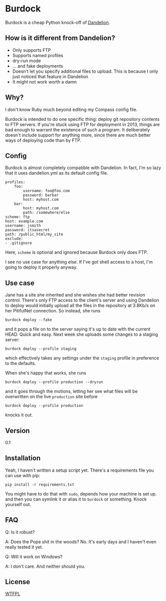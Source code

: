Burdock
=========

Burdock is a cheap Python knock-off of [Dandelion](https://github.com/scttnlsn/dandelion).

How is it different from Dandelion?
--------------------

  - Only supports FTP
  - Supports named profiles
  - dry-run mode
  - ... and fake deployments
  - Doesn't let you specify additional files to upload. This is because I only just noticed that feature in Dandelion
  - It might not work worth a damn

Why?
---

I don't know Ruby much beyond editing my Compass config file.

Burdock is intended to do one specific thing: deploy git repository contents to FTP servers. If you're stuck using FTP for deployment in 2013, things are bad enough to warrant the existence of such a program. It deliberately doesn't include support for anything more, since there are much better ways of deploying code than by FTP.

Config
---

Burdock is almost completely compatible with Dandelion. In fact, I'm so lazy that it uses dandelion.yml as its default config file.

    profiles:
        foo:
            username: foo@foo.com
            password: barbar
            host: myhost.com
        bar:
            host: myhost.com
            path: /somewhere/else
    scheme: ftp
    host: example.com
    username: jsmith 
    password: itsasecret
    path: /public_html/my_site
    exclude:
    - .gitignore

Here, `scheme` is optional and ignored because Burdock only does FTP.

I see no use case for anything else. If I've got shell access to a host, I'm going to deploy it properly anyway.

Use case
---

Jane has a site she inherited and she wishes she had better revision control. There's only FTP access to the client's server and using Dandelion to deploy would initially upload all the files in the repository at 3.8Kb/s on her PitifulNet connection. So instead, she runs

    burdock deploy --fake
and it pops a file on to the server saying it's up to date with the current HEAD. Quick and easy. Next week she uploads some changes to a staging server:

    burdock deploy --profile staging
    
which effectively takes any settings under the `staging` profile in preference to the defaults.

When she's happy that works, she runs

    burdock deploy --profile production --dryrun
    
and it goes through the motions, letting her see what files will be overwritten on the live `production` site before

    burdock deploy --profile production
    
knocks it out.

Version
-

0.1

Installation
--------------

Yeah, I haven't written a setup script yet.
There's a requirements file you can use with pip:

    pip install -r requirements.txt

You might have to do that with `sudo`, depends how your machine is set up.
and then you can symlink it or alias it to `burdock` or something. Knock yourself out.

FAQ
---

  Q: Is it robust?

  A: Does the Pope shit in the woods? No. It's early days and I haven't even really tested it yet.

  Q: Will it work on Windows?

  A: I don't care. And neither should you.

    
License
-

[WTFPL](http://wtfpl.net)
